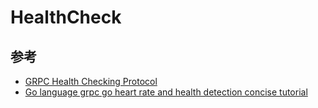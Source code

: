 # HealthCheck







## 参考

+ [GRPC Health Checking Protocol](https://github.com/grpc/grpc/blob/master/doc/health-checking.md)
+ [Go language grpc go heart rate and health detection concise tutorial](https://chowdera.com/2021/11/20211120155134132A.html)